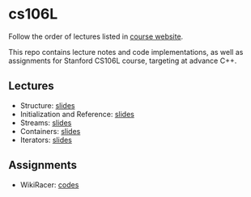 # cs106L

Follow the order of lectures listed in [course website](http://web.stanford.edu/class/cs106l/lectures.html).

This repo contains lecture notes and code implementations, as well as assignments for Stanford CS106L course, targeting at advance C++.

## Lectures
- Structure: [slides](http://web.stanford.edu/class/cs106l/lectures/WL2-Structures.pdf) 
- Initialization and Reference: [slides](http://web.stanford.edu/class/cs106l/lectures/WLecture_3_Init_and_Ref.pdf)
- Streams: [slides](http://web.stanford.edu/class/cs106l/lectures/WL4_Streams.pdf)
- Containers: [slides](http://web.stanford.edu/class/cs106l/lectures/WL5_Containers.pdf)
- Iterators: [slides](http://web.stanford.edu/class/cs106l/lectures/WL6_Iterators.pdf)

## Assignments
- WikiRacer: [codes](./02_WikiRacer/WikiRacer/src)
